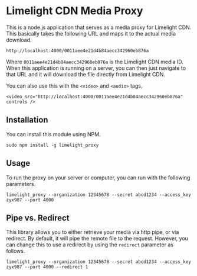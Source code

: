 Limelight CDN Media Proxy
====================================

This is a node.js application that serves as a media proxy for Limelight CDN.  This basically takes
the following URL and maps it to the actual media download.

```
http://localhost:4000/0011aee4e21d4b84aecc342960eb876a
```

Where ```0011aee4e21d4b84aecc342960eb876a``` is the Limelight CDN media ID.  When this application
is running on a server, you can then just navigate to that URL and it will download the file directly
from Limelight CDN.

You can also use this with the ```<video>``` and ```<audio>``` tags.

```
<video src="http://localhost:4000/0011aee4e21d4b84aecc342960eb876a" controls />
```

Installation
---------------------------------

You can install this module using NPM.

```
sudo npm install -g limelight_proxy
```

Usage
----------------------------------
To run the proxy on your server or computer, you can run with the following parameters.

```
limelight_proxy --organization 12345678 --secret abcd1234 --access_key zyx987 --port 4000
```

Pipe vs. Redirect
-----------------------------------
This library allows you to either retrieve your media via http pipe, or via redirect.  By default,
it will pipe the remote file to the request.  However, you can change this to use a redirect by
using the ```redirect``` parameter as follows.

```
limelight_proxy --organization 12345678 --secret abcd1234 --access_key zyx987 --port 4000 --redirect 1
```
